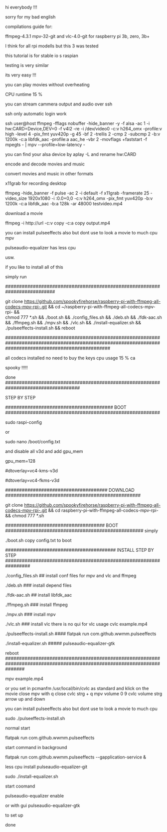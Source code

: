 hi everybody !!!

sorry for my bad english

compilations guide for:

ffmpeg-4.3.1 mpv-32-git and vlc-4.0-git for raspberry pi 3b, zero, 3b+

I think for all rpi modells but this 3 was tested

this tutorial is for stable io s raspian

testing is very similar

its very easy !!!

you can play movies without overheating

CPU runtime 15 %

you can stream cammera output and audio over ssh

ssh only automatic login work

ssh user@host ffmpeg -fflags nobuffer  -hide_banner -y   -f alsa  -ac 1 -i hw:CARD=Device,DEV=0      -f v4l2  -re -i /dev/video0    -c:v h264_omx -profile:v high  -level 4  -pix_fmt yuv420p -g 45 -bf 2 -trellis 2 -cmp 2 -subcmp 2  -b:v 1200k  -c:a libfdk_aac  -profile:a aac_he -vbr 2 -movflags +faststart    -f  mpegts  - | mpv --profile=low-latency   -

you can find your alsa device by  aplay -L  and rename hw:CARD

encode and decode movies and music

convert movies and music in other formats

x11grab for recording desktop

ffmpeg  -hide_banner -f pulse -ac 2 -i default -f x11grab -framerate 25 -video_size 1920x1080 -i :0.0+0,0 -c:v h264_omx  -pix_fmt yuv420p  -b:v 1200k -c:a libfdk_aac -b:a 128k  -ar 48000   testvideo.mp4

download a movie 

ffmpeg -i http://url -c:v copy -c:a copy output.mp4

you can install pulseeffects also
but dont use to look a movie to much cpu mpv

pulseaudio-equalizer has less cpu

usw.

if you like to install all of this

simply run     


##########################################################################

git clone https://github.com/spookyfirehorse/raspberry-pi-with-ffmpeg-all-codecs-mpv-rpi-.git && cd ~/raspberry-pi-with-ffmpeg-all-codecs-mpv-rpi- && \
chmod 777 *.sh   && ./boot.sh && ./config_files.sh && ./deb.sh && ./fdk-aac.sh &&  ./ffmpeg.sh && ./mpv.sh && ./vlc.sh && ./install-equalizer.sh && ./pulseeffects-install.sh &&  reboot
  

######################################################################################################################################################



all codecs installed no need to buy the keys cpu usage 15 % ca 

spooky !!!!!


done
###################################################################################


STEP BY STEP



####################################### BOOT  ########################################################

sudo raspi-config

or

sudo nano /boot/config.txt

and disable all v3d
and add gpu_mem

gpu_mem=128

#dtoverlay=vc4-kms-v3d

#dtoverlay=vc4-fkms-v3d


#####################################  DOWNLOAD  #################################################


git clone https://github.com/spookyfirehorse/raspberry-pi-with-ffmpeg-all-codecs-mpv-rpi-.git && cd raspberry-pi-with-ffmpeg-all-codecs-mpv-rpi- && chmod 777 *.sh

####################################   BOOT  ##################################################
simply 

./boot.sh   copy config.txt to boot


########################################   INSTALL  STEP BY STEP #################################################################


./config_files.sh                         ## install conf files for mpv and  vlc and ffmpeg

./deb.sh                                    ### install depend files

./fdk-aac.sh                               ## install libfdk_aac

./ffmpeg.sh                               ### install ffmpeg

./mpv.sh                                  ### install mpv

./vlc.sh   ### install vlc   there is no qui for vlc usage cvlc example.mp4

./pulseeffects-install.sh     #### flatpak run com.github.wwmm.pulseeffects

./install-equalizer.sh   #####   pulseaudio-equalizer-gtk

reboot
#######################################################################################################################

mpv example.mp4

or you set in pcmanfm /usr/local/bin/cvlc as standard
and klick on the movie
close mpv with q
close cvlc strg + q
mpv volume 0 9
cvlc volume strg arrow up and down


you can install pulseeffects also
but dont use to look a movie to much cpu 


sudo ./pulseeffects-install.sh

normal start 

flatpak run com.github.wwmm.pulseeffects

start command in background

flatpak run com.github.wwmm.pulseeffects --gapplication-service &


less cpu install pulseaudio-equalizer-git

sudo ./install-equalizer.sh

start coomand 

pulseaudio-equalizer enable

or with gui
pulseaudio-equalizer-gtk

to set up





done


